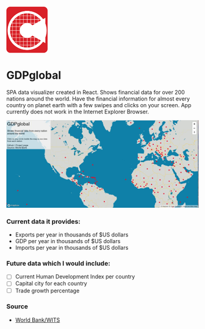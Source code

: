 
![GDPglobal App logo](src/img/global-icon.png)

# GDPglobal

SPA data visualizer created in React. Shows financial data for over 200 nations around the world. Have the financial information for almost every country on planet earth with a few swipes and clicks on your screen. App currently does not work in the Internet Explorer Browser.

![GDPglobal App screenshot](src/img/screenshot_app.JPG)

###  Current data it provides:

- Exports per year in thousands of $US dollars
- GDP per year in thousands of $US dollars
- Imports per year in thousands of $US dollars

### Future data which I would include:

- [ ] Current Human Development Index per country
- [ ] Capital city for each country
- [ ] Trade growth percentage

### Source

- [World Bank/WITS](https://wits.worldbank.org/countrystats.aspx?lang=en)